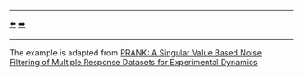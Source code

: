 ***
[⬅️](../007/README.md "Previous example")
[➡️](../009/README.md "Next example")
***

The example is adapted from [PRANK: A Singular Value Based Noise Filtering of Multiple Response Datasets for Experimental Dynamics](https://doi.org/10.1007/s40799-024-00774-1)

